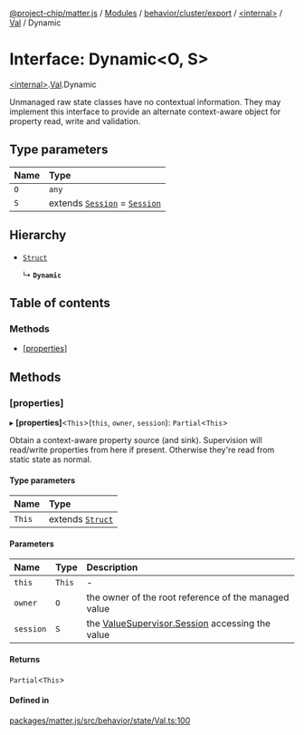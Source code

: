 [@project-chip/matter.js](../README.md) / [Modules](../modules.md) / [behavior/cluster/export](../modules/behavior_cluster_export.md) / [\<internal\>](../modules/behavior_cluster_export._internal_.md) / [Val](../modules/behavior_cluster_export._internal_.Val.md) / Dynamic

# Interface: Dynamic\<O, S\>

[\<internal\>](../modules/behavior_cluster_export._internal_.md).[Val](../modules/behavior_cluster_export._internal_.Val.md).Dynamic

Unmanaged raw state classes have no contextual information.  They may implement this interface to provide an
alternate context-aware object for property read, write and validation.

## Type parameters

| Name | Type |
| :------ | :------ |
| `O` | `any` |
| `S` | extends [`Session`](behavior_cluster_export._internal_.Session.md) = [`Session`](behavior_cluster_export._internal_.Session.md) |

## Hierarchy

- [`Struct`](../modules/behavior_cluster_export._internal_.md#struct)

  ↳ **`Dynamic`**

## Table of contents

### Methods

- [[properties]](behavior_cluster_export._internal_.Val.Dynamic.md#[properties])

## Methods

### [properties]

▸ **[properties]**\<`This`\>(`this`, `owner`, `session`): `Partial`\<`This`\>

Obtain a context-aware property source (and sink).  Supervision will read/write properties from here if
present.  Otherwise they're read from static state as normal.

#### Type parameters

| Name | Type |
| :------ | :------ |
| `This` | extends [`Struct`](../modules/behavior_cluster_export._internal_.md#struct) |

#### Parameters

| Name | Type | Description |
| :------ | :------ | :------ |
| `this` | `This` | - |
| `owner` | `O` | the owner of the root reference of the managed value |
| `session` | `S` | the [ValueSupervisor.Session](behavior_cluster_export._internal_.Session.md) accessing the value |

#### Returns

`Partial`\<`This`\>

#### Defined in

[packages/matter.js/src/behavior/state/Val.ts:100](https://github.com/project-chip/matter.js/blob/5f71eedebdb9fa54338bde320c311bb359b7455d/packages/matter.js/src/behavior/state/Val.ts#L100)

